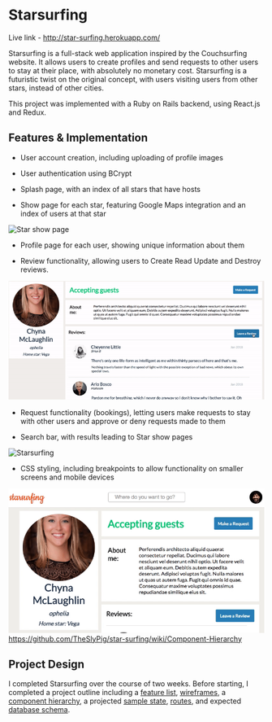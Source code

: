 # Starsurfing

Live link - http://star-surfing.herokuapp.com/

Starsurfing is a full-stack web application inspired by the Couchsurfing website. It allows users to create profiles and send requests to other users to stay at their place, with absolutely no monetary cost. Starsurfing is a futuristic twist on the original concept, with users visiting users from other stars, instead of other cities.

This project was implemented with a Ruby on Rails backend, using React.js and Redux.

## Features & Implementation

* User account creation, including uploading of profile images

* User authentication using BCrypt

* Splash page, with an index of all stars that have hosts

* Show page for each star, featuring Google Maps integration and an index of users at that star

![Star show page](https://i.imgur.com/nTgmdwD.png)

* Profile page for each user, showing unique information about them

* Review functionality, allowing users to Create Read Update and Destroy reviews.

![User show page](/screenshots/user-show.gif)

* Request functionality (bookings), letting users make requests to stay with other users and approve or deny requests made to them

* Search bar, with results leading to Star show pages

![Starsurfing](https://i.imgur.com/xbweDkF.png)

* CSS styling, including breakpoints to allow functionality on smaller screens and mobile devices

![Breakpoints](/screenshots/breakpoints.gif)
https://github.com/TheSlyPig/star-surfing/wiki/Component-Hierarchy
## Project Design
I completed Starsurfing over the course of two weeks. Before starting, I completed a project outline including a [feature list](https://github.com/TheSlyPig/star-surfing/wiki/MVP-List), [wireframes](https://github.com/TheSlyPig/star-surfing/wiki/Wireframes), a [component hierarchy](https://github.com/TheSlyPig/star-surfing/wiki/Component-Hierarchy), a projected [sample state](https://github.com/TheSlyPig/star-surfing/wiki/Sample-State), [routes](https://github.com/TheSlyPig/star-surfing/wiki/Routes), and expected [database schema](https://github.com/TheSlyPig/star-surfing/wiki/Database-Schema).
